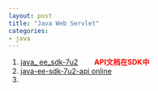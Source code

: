 ```yaml
---
layout: post
title: "Java Web Servlet"
categories:
- java
---
```

1. [java_ ee_sdk-7u2](http://www.oracle.com/technetwork/java/javaee/downloads/java-ee-sdk-7-downloads-1956236.html) &emsp;&emsp;<font color=red>**API文档在SDK中**</font>
2. [java-ee-sdk-7u2-api online](http://docs.oracle.com/javaee/7/api/)
3. 





